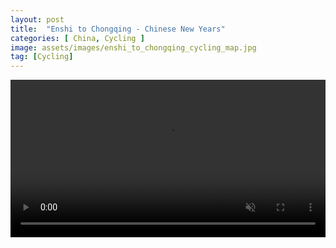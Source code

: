 ```yaml
---
layout: post
title:  "Enshi to Chongqing - Chinese New Years"
categories: [ China, Cycling ]
image: assets/images/enshi_to_chongqing_cycling_map.jpg
tag: [Cycling]
---
```

<video width="100%" muted="muted" src="assets/images/Enshi_to_ChongQing_Cycling_map.jpg" frameborder="0" allowfullscreen> 

##  Enshi to Chongqing

My last big trip in October went halfway across Hubei Province to the Three Gorges Dam, and just beyond that is EnShi. Its elegant black building complex was a scroll-stopper on a travel site I frequent, and I knew I had to go back. To its southwest lies Chongqing, a large city that was also always on the backburner of places to go. Were the roads flat between the two, it would only take 3 days to bike the distance – pepper in some stops and you could do it in a week. Yet after 3 days fighting steep slopes and snow in the mountains, I’d only gone a day’s worth.

The beauty of Enshi Grand Canyon wasn’t in the down but rather the up. Seeing freshly powdered mountains made the effort worth it. I expected that after a narrow pass at the top of the mountain it would be smooth sailing down small roads toward the highway. In reality, the altitude increased and so did the snow until the road disappeared, car tracks disappeared, people and house disappeared. You just aimed your bike at the giant gap in the trees and that was the road. Downhill, I skied down with one foot on the pedal and the other on the ground until the pavement returned.


<img id="myImg" class="center" src="https://64.media.tumblr.com/90ca724407ec7d5e8b5fbd3fe15d1bc5/5b98a330237e00f0-6d/s500x750/3806a20ee3883c46dbea485a3aea0a24e681f60c.jpg" alt="Enshi to Chongqing Cycling Map" style="width:100%;max-width:300px">
<div id="myModal" class="modal">
  <span class="close">&times;</span>
  <img class="modal-content" id="img01">
  <div id="caption"></div>
</div> 


One particularly cold night, I’d stopped at a promising hotel only to be told they were full because relatives were visiting, but they said there was another place down the road. It seemed they were avoiding me like the plague, but while waiting on the curb, I was soon surrounded by the (mostly female) family not wearing masks and shivering outside trying to help. They eventually took me back inside to talk to the head male. He was much duller than the rest and kept asking overlapping questions about my “health status”. I could see some of the younger, more-sober individuals in the room shared my frustration at how he’d randomly poke at questions that had already be addressed explicitly or implicitly. I put up with it all knowing the other option involved the building under construction across the street. He conveyed my info to the Community, which related to the police, followed by a limp suggestion that I could stay. On the way to my room up a few flights of stairs, it felt like Home Alone where people who don’t look alike pop in and out of rooms and the only thing that ties the chaos together is that they’re all family. The room was in the corner without running water (so the pipes wouldn’t freeze) and without a heater for $13. I felt like a sissy in the morning for shivering until seeing that snow on my backpack from the night before hadn’t melted.


<p><video width="100%" muted="muted" src="https://va.media.tumblr.com/tumblr_r7aagsvCqM1ubdk8f.mp4" frameborder="0" allowfullscreen></video></p>   

The original plan was to continue through the mountains south, but at such a slow pace I settled for a route to Chongqing along the Yangtze. It felt like settling for less, but the rest of what I planned to see pales in comparison to the empty road exiting through the valley. The only progress made on it was dumping a pile of dirt at the end of it.

Having trouble visiting places as a foreigner in post-pandemic China was to be expected, but as it turned out, this time the real problem was being from Shenzhen. Shortly before the Lunar New Year, the government issued a notice about a husband and wife who got the ‘rona. The story seemed suspicious. While most Chinese work late and go straight home to enjoy a fraction of their waking hours in peace, this couple supposedly visited apartment complexes in every district of the city in the past 14 days. No need to be alarmed! Everything is fine and dandy, but it would be wise for a huge portion of the city to act like they'd been exposed to Covid. It was a fairy-tale with a bite in reality; the notice was followed by pretty much the entire city getting tested and a little asterisk on the bottom of my green arrow app. 

<div class="row">
  <div class="column2">
    <img src="https://64.media.tumblr.com/51d4935848b8f1ca5c0d28bff17e2d44/4b2eb7ca37b6f2c1-cd/s1280x1920/1c85e55cdaf559d289fb34d31ac891f2a92dcdcb.jpg" alt="Chinese Health Code" style="width:100%">
  </div>
  <div class="column2">
    <img src="https://64.media.tumblr.com/f61059b88b4c05bbbfcc04e9d95b867a/4b2eb7ca37b6f2c1-fe/s1280x1920/3a2688653205ae0249e6ad42e643a462be266e44.jpg" alt="Chinese Jiankangma for Covid" style="width:100%">
  </div>


Chongqing mandated that people like me with this asterisk always had negative results no older than 48 hours to enter hotels, parks, and the like. This was a new experience in cycle touring because it meant planning stops a hospitals every other day. And unlike the comfy cozy throat swabs of Shenzhen, Chonqing does the nose jab.